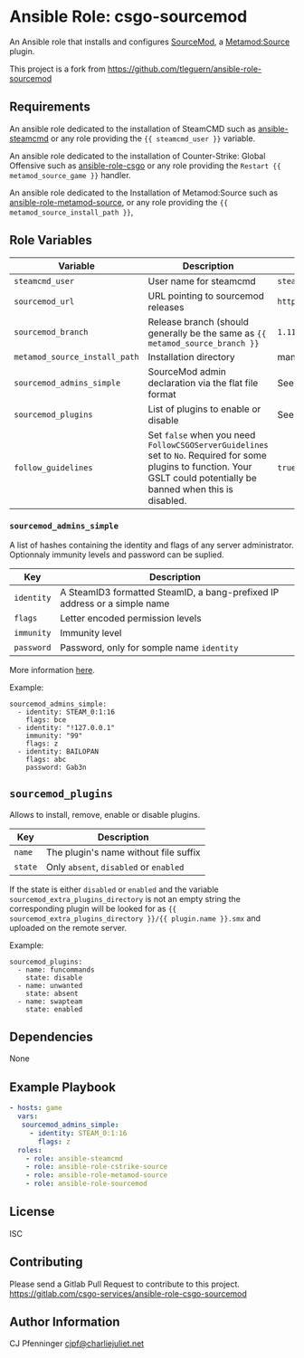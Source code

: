 # Ansible Role: csgo-sourcemod

An Ansible role that installs and configures [SourceMod](https://www.sourcemod.net/), a [Metamod:Source](http://www.metamodsource.net/) plugin.

This project is a fork from https://github.com/tleguern/ansible-role-sourcemod

## Requirements

An ansible role dedicated to the installation of SteamCMD such as [ansible-steamcmd](https://github.com/tleguern/ansible-steamcmd) or any role providing the `{{ steamcmd_user }}` variable.

An ansible role dedicated to the installation of Counter-Strike: Global Offensive such as [ansible-role-csgo](https://github.com/cjpf/ansible-role-csgo) or any role providing the `Restart {{ metamod_source_game }}` handler.

An ansible role dedicated to the Installation of Metamod:Source such as [ansible-role-metamod-source](https://github.com/tleguern/ansible-role-metamod-source), or any role providing the `{{ metamod_source_install_path }}`,

## Role Variables

| Variable | Description | Default |
|----------|-------------|---------|
| `steamcmd_user` | User name for steamcmd | `steam` |
| `sourcemod_url` | URL pointing to sourcemod releases | `https://sm.alliedmods.net/smdrop` |
| `sourcemod_branch` | Release branch (should generally be the same as `{{ metamod_source_branch }}` | `1.11` |
| `metamod_source_install_path` | Installation directory | mandatory |
| `sourcemod_admins_simple` | SourceMod admin declaration via the flat file format | See below |
| `sourcemod_plugins` | List of plugins to enable or disable | See below |
| `follow_guidelines` | Set `false` when you need `FollowCSGOServerGuidelines` set to `No`. Required for some plugins to function. Your GSLT could potentially be banned when this is disabled. | `true` |

### `sourcemod_admins_simple`

A list of hashes containing the identity and flags of any server administrator.
Optionnaly immunity levels and password can be suplied.

| Key | Description |
|-----|-------------|
| `identity` | A SteamID3 formatted SteamID, a bang-prefixed IP address or a simple name |
| `flags` | Letter encoded permission levels |
| `immunity` | Immunity level |
| `password` | Password, only for somple name `identity` |

More information [here](https://wiki.alliedmods.net/Adding_Admins_(SourceMod)).

Example:

```
sourcemod_admins_simple:
  - identity: STEAM_0:1:16
    flags: bce
  - identity: "!127.0.0.1"
    immunity: "99"
    flags: z
  - identity: BAILOPAN
    flags: abc
    password: Gab3n
```

## `sourcemod_plugins`

Allows to install, remove, enable or disable plugins.

| Key     | Description                            |
|---------|----------------------------------------|
| `name`  | The plugin's name without file suffix  |
| `state` | Only `absent`, `disabled` or `enabled` |

If the state is either `disabled` or `enabled` and the variable `sourcemod_extra_plugins_directory` is not an empty string the corresponding plugin will be looked for as `{{ sourcemod_extra_plugins_directory }}/{{ plugin.name }}.smx` and uploaded on the remote server.

Example:

```
sourcemod_plugins:
  - name: funcommands
    state: disable
  - name: unwanted
    state: absent
  - name: swapteam
    state: enabled
```

## Dependencies

None

## Example Playbook

```yaml
- hosts: game
  vars:
   sourcemod_admins_simple:
     - identity: STEAM_0:1:16
       flags: z
  roles:
    - role: ansible-steamcmd
    - role: ansible-role-cstrike-source
    - role: ansible-role-metamod-source
    - role: ansible-role-sourcemod
```

## License

ISC

## Contributing

Please send a Gitlab Pull Request to contribute to this project.
https://gitlab.com/csgo-services/ansible-role-csgo-sourcemod

## Author Information

CJ Pfenninger <cjpf@charliejuliet.net>

